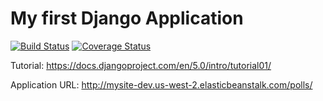 # My first Django Application 
[![Build Status](https://app.travis-ci.com/jazwu/mysite.svg?branch=main)](https://app.travis-ci.com/jazwu/mysite)
[![Coverage Status](https://coveralls.io/repos/github/jazwu/mysite/badge.svg?branch=main)](https://coveralls.io/github/jazwu/mysite?branch=main)

Tutorial: https://docs.djangoproject.com/en/5.0/intro/tutorial01/

Application URL: http://mysite-dev.us-west-2.elasticbeanstalk.com/polls/
